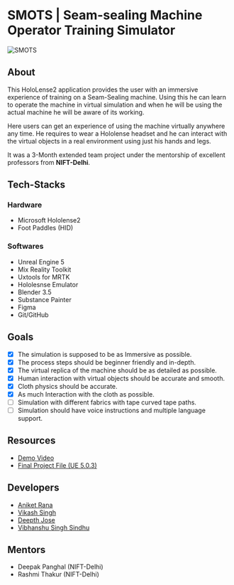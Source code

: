 # SMOTS | Seam-sealing Machine Operator Training Simulator

![SMOTS](https://github.com/XROS-X-NIFT/SMOTS/assets/76243585/a0f3c8c8-13e4-4de2-9c35-0acd7c7a974c)

## About
This HoloLense2 application provides the user with an immersive experience of training on a Seam-Sealing machine. Using this he can learn to operate the machine in virtual simulation and when he will be using the actual machine he will be aware of its working.

Here users can get an experience of using the machine virtually anywhere any time. He requires to wear a Hololense headset and he can interact with the virtual objects in a real environment using just his hands and legs.

It was a 3-Month extended team project under the mentorship of excellent professors from **NIFT-Delhi**.

## Tech-Stacks
### Hardware
* Microsoft Hololense2
* Foot Paddles (HID)

### Softwares
* Unreal Engine 5
* Mix Reality Toolkit
* Uxtools for MRTK
* Hololesnse Emulator
* Blender 3.5
* Substance Painter
* Figma
* Git/GitHub

## Goals
- [x] The simulation is supposed to be as Immersive as possible.
- [x] The process steps should be beginner friendly and in-depth.
- [x] The virtual replica of the machine should be as detailed as possible.
- [x] Human interaction with virtual objects should be accurate and smooth.
- [x] Cloth physics should be accurate.
- [x] As much Interaction with the cloth as possible.
- [ ] Simulation with different fabrics with tape curved tape paths.
- [ ] Simulation should have voice instructions and multiple language support.

## Resources 
* [Demo Video](https://youtu.be/wWYrQHN0z7M)
* [Final Project File (UE 5.0.3) ](https://drive.google.com/drive/folders/13XvOUTTscTGKAipq4r_6Fx8604-rnqI5?usp=sharing)

## Developers
* [Aniket Rana](https://github.com/Aniumbott)
* [Vikash Singh](https://github.com/vikash949)
* [Deepth Jose](https://github.com/deepzrj)
* [Vibhanshu Singh Sindhu](https://github.com/vibhanshusindhu)

## Mentors
* Deepak Panghal (NIFT-Delhi)
* Rashmi Thakur (NIFT-Delhi)
